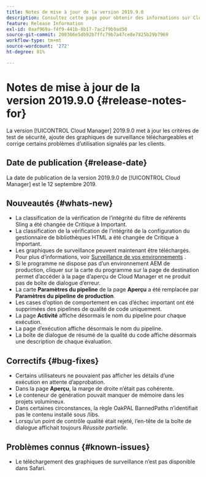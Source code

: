 ```yaml
---
title: Notes de mise à jour de la version 2019.9.0
description: Consultez cette page pour obtenir des informations sur Cloud Manager 2019.9.0.
feature: Release Information
exl-id: 0aaf969a-f4f9-441b-8b17-7ac2f9b9ad50
source-git-commit: 200366e5db92b7ffc79b7a47ce8e7825b29b7969
workflow-type: tm+mt
source-wordcount: '272'
ht-degree: 81%

---
```


# Notes de mise à jour de la version 2019.9.0 {#release-notes-for}

La version [!UICONTROL Cloud Manager] 2019.9.0 met à jour les critères de test de sécurité, ajoute des graphiques de surveillance téléchargeables et corrige certains problèmes d’utilisation signalés par les clients.

## Date de publication {#release-date}

La date de publication de la version 2019.9.0 de [!UICONTROL Cloud Manager] est le 12 septembre 2019.

## Nouveautés {#whats-new}

* La classification de la vérification de l’intégrité du filtre de référents Sling a été changée de Critique à Important.
* La classification de la vérification de l’intégrité de la configuration du gestionnaire de bibliothèques HTML a été changée de Critique à Important.
* Les graphiques de surveillance peuvent maintenant être téléchargés. Pour plus d’informations, voir [Surveillance de vos environnements](/help/using/monitoring-environments.md) .
* Si le programme ne dispose pas d’un environnement AEM de production, cliquer sur la carte du programme sur la page de destination permet d’accéder à la page d’aperçu de Cloud Manager et ne produit pas de boîte de dialogue d’erreur.
* La carte **Paramètres du pipeline** de la page **Aperçu** a été remplacée par **Paramètres du pipeline de production**.
* Les cases d’option de comportement en cas d’échec important ont été supprimées des pipelines de qualité de code uniquement.
* La page **Activité** affiche désormais le nom du pipeline pour chaque exécution.
* La page d’exécution affiche désormais le nom du pipeline.
* La boîte de dialogue de résumé de la qualité du code affiche désormais une description de chaque évaluation.

## Correctifs {#bug-fixes}

* Certains utilisateurs ne pouvaient pas afficher les détails d’une exécution en attente d’approbation.
* Dans la page **Aperçu**, la marge de droite n’était pas cohérente.
* Le conteneur de génération pouvait manquer de mémoire dans les projets volumineux.
* Dans certaines circonstances, la règle OakPAL BannedPaths n’identifiait pas le contenu installé sous /libs.
* Lorsqu’un point de contrôle qualité était rejeté, l’en-tête de la boîte de dialogue affichait toujours *Réussite partielle*.

## Problèmes connus {#known-issues}

* Le téléchargement des graphiques de surveillance n’est pas disponible dans Safari.
